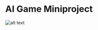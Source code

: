 # AI Game Miniproject

![alt text](https://github.com/ineo98/AI-Game-Assignment/Miniproject/example.png?raw=true)
